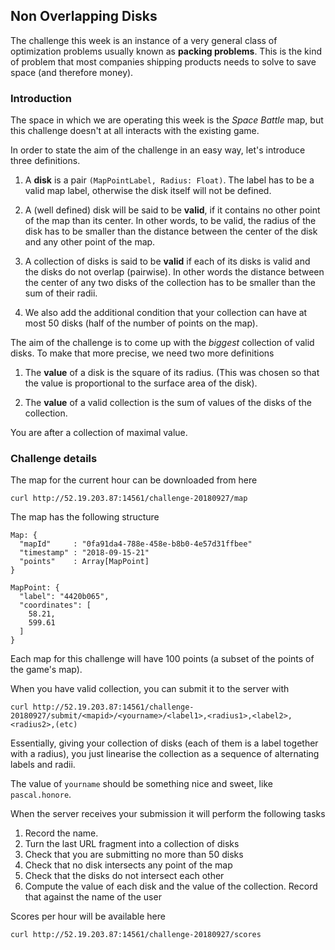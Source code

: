 ## Non Overlapping Disks

The challenge this week is an instance of a very general class of optimization problems usually known as **packing problems**. This is the kind of problem that most companies shipping products  needs to solve to save space (and therefore money).

### Introduction

The space in which we are operating this week is the _Space Battle_ map, but this challenge doesn't at all interacts with the existing game. 

In order to state the aim of the challenge in an easy way, let's introduce three definitions.

1. A **disk** is a pair `(MapPointLabel, Radius: Float)`. The label has to be a valid map label, otherwise the disk itself will not be defined.

1. A (well defined) disk will be said to be **valid**, if it contains no other point of the map than its center. In other words, to be valid, the radius of the disk has to be smaller than the distance between the center of the disk and any other point of the map.

1. A collection of disks is said to be **valid** if each of its disks is valid and the disks do not overlap (pairwise). In other words the distance between the center of any two disks of the collection has to be smaller than the sum of their radii.

1. We also add the additional condition that your collection can have at most 50 disks (half of the number of points on the map).

The aim of the challenge is to come up with the *biggest* collection of valid disks. To make that more precise, we need two more definitions

1. The **value** of a disk is the square of its radius. (This was chosen so that the value is proportional to the surface area of the disk).

1. The **value** of a valid collection is the sum of values of the disks of the collection. 

You are after a collection of maximal value.

### Challenge details 

The map for the current hour can be downloaded from here

```
curl http://52.19.203.87:14561/challenge-20180927/map
```

The map has the following structure

```
Map: {
  "mapId"     : "0fa91da4-788e-458e-b8b0-4e57d31ffbee"
  "timestamp" : "2018-09-15-21"
  "points"    : Array[MapPoint]
}

MapPoint: {
  "label": "4420b065",
  "coordinates": [
    58.21,
    599.61
  ]
}
```

Each map for this challenge will have 100 points (a subset of the points of the game's map). 

When you have valid collection, you can submit it to the server with

```
curl http://52.19.203.87:14561/challenge-20180927/submit/<mapid>/<yourname>/<label1>,<radius1>,<label2>,<radius2>,(etc)
```

Essentially, giving your collection of disks (each of them is a label together with a radius), you just linearise the collection as a sequence of alternating labels and radii. 

The value of `yourname` should be something nice and sweet, like `pascal.honore`.

When the server receives your submission it will perform the following tasks

1. Record the name.
1. Turn the last URL fragment into a collection of disks
1. Check that you are submitting no more than 50 disks
1. Check that no disk intersects any point of the map
1. Check that the disks do not intersect each other
1. Compute the value of each disk and the value of the collection. Record that against the name of the user 

Scores per hour will be available here

```
curl http://52.19.203.87:14561/challenge-20180927/scores
```